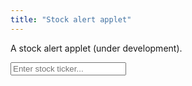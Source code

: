 ```yaml
---
title: "Stock alert applet"
---
```


A stock alert applet (under development).

<div>
	
<input onkeyup="if (event.keyCode == 27) D('recryptInputb').value = '';
		else if (event.keyCode == 13) {
			event.preventDefault(); 
			submitTicker();
		}"
id="tickerInput" autocomplete="off" placeholder="Enter stock ticker...">

<br><br>
<div id="ticker"></div>
<div id="bid"></div>
<div id="ask"></div>
<div id="market"></div>
	
<ul id="stocklist"></ul>
	
<span id="msg"></span>

</div>

<script>
	
var tickerList = [];
	
function submitTicker() {
	console.log("starting the submit ticker function");
	
	let query = 'https://query2.finance.yahoo.com/v7/finance/options/' + D('tickerInput').value;
	console.log(query);
	
	fetch("https://sandboxansyble.herokuapp.com/", 
		{cache:'no-cache', headers: {'Target-URL': query }}).then(function(response) {
		return response.json();
	}).then(function(data) { 
	if (data.optionChain.result.length > 0) {
	
		let stock = data.optionChain.result[0].underlyingSymbol
		D('ticker').textContent = "Ticker: " + stock;
		D('bid').textContent = "Bid: " + data.optionChain.result[0].quote.bid;
		D('ask').textContent = "Ask: " + data.optionChain.result[0].quote.ask;
		D('market').textContent = "Market: " + data.optionChain.result[0].quote.regularMarketPrice;
	
		if (!tickerList.includes(stock)) {
			D('msg').textContent = "Ticker added.";
			tickerList.push(stock);

			let newli = make("li");
			newli.id = stock;
			let newTicker = make("span");
			newTicker.style.padding = "10px";
			newTicker.textContent = stock;
			let newTickerX = make("button");
			newTickerX.textContent = "X";
			newTickerX.onclick = function() { 
				tickerList.splice(tickerList.indexOf(stock), 1); 
				remove(newli); 
			};
			newli.appendChild(newTickerX);
			newli.appendChild(newTicker);
			D('stocklist').appendChild(newli);
		} else {
			D('stocklist').appendChild(D(stock));	
			D('msg').textContent = "Ticker already added.";
		}
	
		D('tickerInput').value = "";
	
	} else D('msg').textContent = "Ticker doesn't exist.";	
	}).catch(function(error) {
		console.log(error);
	});	
}
	
	
function D(string) { return document.getElementById(string);}
function make(string) { return document.createElement(string);}	
function remove(element) { element.parentNode.removeChild(element);}
</script>
    
